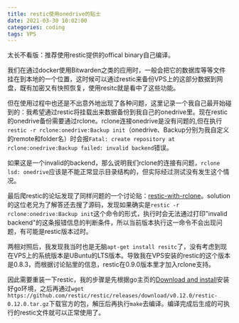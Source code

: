 ```yaml
---
title: restic使用onedrive的贴士
date: 2021-03-30 10:02:00
categories: coding
tags: VPS 
---
```


太长不看版：推荐使用restic提供的offical binary自己编译。

<!-- more -->

我们在通过docker使用Bitwarden之类的应用时，一般会把它的数据库等等文件挂在到本地的一个位置，这时候可以通过restic来备份VPS上的这部分数据到网盘，既有加密又有快照恢复，使用resitc就是看中了这些功能。

但在使用过程中也还是不出意外地出现了各种问题，这里记录一个我自己最开始碰到的：我希望通过restic将挂载出来数据备份到我自己的onedrive里。现在restic的onedrive备份需要通过rclone。rclone连接onedrive是没有问题的,但在执行`restic -r rclone:onedrive:Backup init`（onedrive、Backup分别为我自定义的remote和folder名）时会报`Fatal: create repository at rclone:onedrive:Backup failed: invalid backend`错误。

如果这是一个invalid的backend，那么说明我们rclone的连接有问题，`rclone lsd: onedrive`应该是不能正常显示目录结构的，但实际经过测试没有发生这个情况。

最后爬restic的论坛发现了同样问题的一个讨论贴：[restic-with-rclone](https://forum.restic.net/t/restic-with-rclone/2373/13)。solution的这位老兄为了解答还去搜了源码，发现如果确实是`restic -r rclone:onedrive:Backup init`这个命令的形式，执行时会无法通过打印"invalid backend"的这条报错信息的判断条件，所以当前版本执行这一命令不会出现问题，有可能是restic版本过时。

两相对照后，我发现我当时也是无脑`apt-get install resitc`了，没有考虑到现在VPS上的系统版本是UBuntu的LTS版本。导致我在VPS安装的restic的这个版本是0.8.3，而根据讨论贴里的信息，restic在0.9.0版本里才加入rclone支持。

因此需要重装一下restic，我的步骤是先根据go主页的[Download and install](https://golang.org/doc/install)安装好go环境，之后再通过`wget https://github.com/restic/restic/releases/download/v0.12.0/restic-0.12.0.tar.gz`下载官方的包，解压后再执行`make`去编译。编译完成后生成的可执行的restic文件就可以正常使用了。